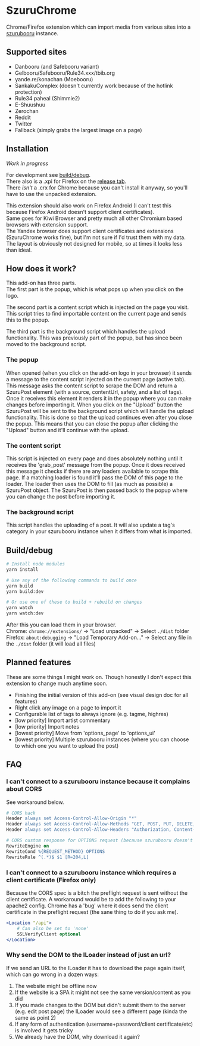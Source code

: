 # SzuruChrome

Chrome/Firefox extension which can import media from various sites into a [szurubooru](https://github.com/rr-/szurubooru) instance.

## Supported sites

- Danbooru (and Safebooru variant)
- Gelbooru/Safebooru/Rule34.xxx/tbib.org
- yande.re/konachan (Moebooru)
- SankakuComplex (doesn't currently work because of the hotlink protection)
- Rule34 paheal (Shimmie2)
- E-Shuushuu
- Zerochan
- Reddit
- Twitter
- Fallback (simply grabs the largest image on a page)

## Installation

_Work in progress_

For development see [build/debug](#Builddebug).  
There also is a .xpi for Firefox on the [release tab](https://github.com/neobooru/SzuruChrome/releases).  
There _isn't_ a .crx for Chrome because you can't install it anyway, so you'll have to use the unpacked extension.

This extension should also work on Firefox Android (I can't test this because Firefox Android doesn't support client certificates).  
Same goes for Kiwi Browser and pretty much all other Chromium based browsers with extension support.  
The Yandex browser does support client certificates and extensions (SzuruChrome works fine), but I'm not sure if I'd trust them with my data.  
The layout is obviously not designed for mobile, so at times it looks less than ideal.

## How does it work?

This add-on has three parts.  
The first part is the popup, which is what pops up when you click on the logo.

The second part is a content script which is injected on the page you visit. This script tries to find importable content on the current page and sends this to the popup.

The third part is the background script which handles the upload functionality. This was previously part of the popup, but has since been moved to the background script.

### The popup

When opened (when you click on the add-on logo in your browser) it sends a message to the content script injected on the current page (active tab). This message asks the content script to scrape the DOM and return a SzuruPost element (with a source, contentUrl, safety, and a list of tags). Once it receives this element it renders it in the popup where you can make changes before importing it. When you click on the "Upload" button the SzuruPost will be sent to the background script which will handle the upload functionality. This is done so that the upload continues even after you close the popup. This means that you can close the popup after clicking the "Upload" button and it'll continue with the upload.

### The content script

This script is injected on every page and does absolutely nothing until it receives the 'grab_post' message from the popup. Once it does received this message it checks if there are any loaders available to scrape this page. If a matching loader is found it'll pass the DOM of this page to the loader. The loader then uses the DOM to fill (as much as possible) a SzuruPost object. The SzuruPost is then passed back to the popup where you can change the post before importing it.

### The background script

This script handles the uploading of a post. It will also update a tag's category in your szurubooru instance when it differs from what is imported.

## Build/debug

```sh
# Install node modules
yarn install

# Use any of the following commands to build once
yarn build
yarn build:dev

# Or use one of these to build + rebuild on changes
yarn watch
yarn watch:dev
```

After this you can load them in your browser.  
Chrome: `chrome://extensions/` -> "Load unpacked" -> Select `./dist` folder  
Firefox: `about:debugging` -> "Load Temporary Add-on..." -> Select any file in the `./dist` folder (it will load all files)

## Planned features

These are some things I might work on. Though honestly I don't expect this extension to change much anytime soon.

- Finishing the initial version of this add-on (see visual design doc for all features)
- Right click any image on a page to import it
- Configurable list of tags to always ignore (e.g. tagme, highres)
- [low priority] Import artist commentary
- [low priority] Import notes
- [lowest priority] Move from 'options_page' to 'options_ui'
- [lowest priority] Multiple szurubooru instances (where you can choose to which one you want to upload the post)

## FAQ

### I can't connect to a szurubooru instance because it complains about CORS

See workaround below.

```apache
# CORS hack
Header always set Access-Control-Allow-Origin "*"
Header always set Access-Control-Allow-Methods "GET, POST, PUT, DELETE, OPTIONS"
Header always set Access-Control-Allow-Headers "Authorization, Content-Type"

# CORS custom response for OPTIONS request (because szurubooru doesn't handle this, yet)
RewriteEngine on
RewriteCond %{REQUEST_METHOD} OPTIONS
RewriteRule ^(.*)$ $1 [R=204,L]
```

### I can't connect to a szurubooru instance which requires a client certificate (Firefox only)

Because the CORS spec is a bitch the preflight request is sent without the client certificate. A workaround would be to add the following to your apache2 config. Chrome has a 'bug' where it does send the client certificate in the preflight request (the sane thing to do if you ask me).

```apache
<Location "/api">
    # Can also be set to 'none'
    SSLVerifyClient optional
</Location>
```

### Why send the DOM to the ILoader instead of just an url?

If we send an URL to the ILoader it has to download the page again itself, which can go wrong in a dozen ways:

1.  The website might be offline now
2.  If the website is a SPA it might not see the same version/content as you did
3.  If you made changes to the DOM but didn't submit them to the server (e.g. edit post page) the ILoader would see a different page (kinda the same as point 2)
4.  If any form of authentication (username+password/client certificate/etc) is involved it gets tricky
5.  We already have the DOM, why download it again?
